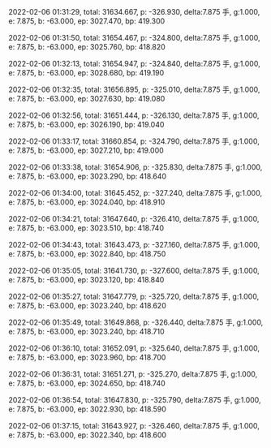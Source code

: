 2022-02-06 01:31:29, total: 31634.667, p: -326.930, delta:7.875 手, g:1.000, e: 7.875, b: -63.000, ep: 3027.470, bp: 419.300

2022-02-06 01:31:50, total: 31654.467, p: -324.800, delta:7.875 手, g:1.000, e: 7.875, b: -63.000, ep: 3025.760, bp: 418.820

2022-02-06 01:32:13, total: 31654.947, p: -324.840, delta:7.875 手, g:1.000, e: 7.875, b: -63.000, ep: 3028.680, bp: 419.190

2022-02-06 01:32:35, total: 31656.895, p: -325.010, delta:7.875 手, g:1.000, e: 7.875, b: -63.000, ep: 3027.630, bp: 419.080

2022-02-06 01:32:56, total: 31651.444, p: -326.130, delta:7.875 手, g:1.000, e: 7.875, b: -63.000, ep: 3026.190, bp: 419.040

2022-02-06 01:33:17, total: 31660.854, p: -324.790, delta:7.875 手, g:1.000, e: 7.875, b: -63.000, ep: 3027.210, bp: 419.000

2022-02-06 01:33:38, total: 31654.906, p: -325.830, delta:7.875 手, g:1.000, e: 7.875, b: -63.000, ep: 3023.290, bp: 418.640

2022-02-06 01:34:00, total: 31645.452, p: -327.240, delta:7.875 手, g:1.000, e: 7.875, b: -63.000, ep: 3024.040, bp: 418.910

2022-02-06 01:34:21, total: 31647.640, p: -326.410, delta:7.875 手, g:1.000, e: 7.875, b: -63.000, ep: 3023.510, bp: 418.740

2022-02-06 01:34:43, total: 31643.473, p: -327.160, delta:7.875 手, g:1.000, e: 7.875, b: -63.000, ep: 3022.840, bp: 418.750

2022-02-06 01:35:05, total: 31641.730, p: -327.600, delta:7.875 手, g:1.000, e: 7.875, b: -63.000, ep: 3023.120, bp: 418.840

2022-02-06 01:35:27, total: 31647.779, p: -325.720, delta:7.875 手, g:1.000, e: 7.875, b: -63.000, ep: 3023.240, bp: 418.620

2022-02-06 01:35:49, total: 31649.868, p: -326.440, delta:7.875 手, g:1.000, e: 7.875, b: -63.000, ep: 3023.240, bp: 418.710

2022-02-06 01:36:10, total: 31652.091, p: -325.640, delta:7.875 手, g:1.000, e: 7.875, b: -63.000, ep: 3023.960, bp: 418.700

2022-02-06 01:36:31, total: 31651.271, p: -325.270, delta:7.875 手, g:1.000, e: 7.875, b: -63.000, ep: 3024.650, bp: 418.740

2022-02-06 01:36:54, total: 31647.830, p: -325.790, delta:7.875 手, g:1.000, e: 7.875, b: -63.000, ep: 3022.930, bp: 418.590

2022-02-06 01:37:15, total: 31643.927, p: -326.460, delta:7.875 手, g:1.000, e: 7.875, b: -63.000, ep: 3022.340, bp: 418.600